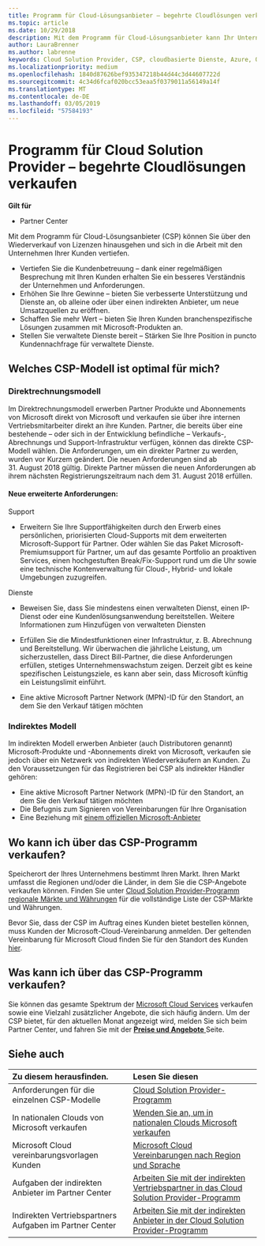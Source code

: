 ```yaml
---
title: Programm für Cloud-Lösungsanbieter – begehrte Cloudlösungen verkaufen | Partner Center
ms.topic: article
ms.date: 10/29/2018
description: Mit dem Programm für Cloud-Lösungsanbieter kann Ihr Unternehmen mit neuem Expertenwissen und neuem Kunden wachsen.
author: LauraBrenner
ms.author: labrenne
keywords: Cloud Solution Provider, CSP, cloudbasierte Dienste, Azure, Office 365, Dynamics, CSP-Partner im CSP, direkte Partner, direkter CSP-Partner, indirekter CSP-Händler, direkter CSP, indirekter CSP, direktes Modell, indirektes Modell, indirekter Händler, indirekter Anbieter, Anbieter, Verteiler, Cloud Solution Provider-Programm
ms.localizationpriority: medium
ms.openlocfilehash: 1840d87626bef935347218b44d44c3d44607722d
ms.sourcegitcommit: 4c34d6fcaf020bcc53eaa5f0379011a56149a14f
ms.translationtype: MT
ms.contentlocale: de-DE
ms.lasthandoff: 03/05/2019
ms.locfileid: "57584193"
---
```

# <a name="cloud-solution-provider-program---selling-in-demand-cloud-solutions"></a>Programm für Cloud Solution Provider – begehrte Cloudlösungen verkaufen 

**Gilt für**

-  Partner Center

Mit dem Programm für Cloud-Lösungsanbieter (CSP) können Sie über den Wiederverkauf von Lizenzen hinausgehen und sich in die Arbeit mit den Unternehmen Ihrer Kunden vertiefen.
 
- Vertiefen Sie die Kundenbetreuung – dank einer regelmäßigen Besprechung mit Ihren Kunden erhalten Sie ein besseres Verständnis der Unternehmen und Anforderungen.
- Erhöhen Sie Ihre Gewinne – bieten Sie verbesserte Unterstützung und Dienste an, ob alleine oder über einen indirekten Anbieter, um neue Umsatzquellen zu eröffnen.  
- Schaffen Sie mehr Wert – bieten Sie Ihren Kunden branchenspezifische Lösungen zusammen mit Microsoft-Produkten an.
- Stellen Sie verwaltete Dienste bereit – Stärken Sie Ihre Position in puncto Kundennachfrage für verwaltete Dienste. 

## <a name="which-csp-model-is-best-for-me"></a>Welches CSP-Modell ist optimal für mich?

### <a name="direct-bill-model"></a>Direktrechnungsmodell

 Im Direktrechnungsmodell erwerben Partner Produkte und Abonnements von Microsoft direkt von Microsoft und verkaufen sie über ihre internen Vertriebsmitarbeiter direkt an ihre Kunden. Partner, die bereits über eine bestehende – oder sich in der Entwicklung befindliche – Verkaufs-, Abrechnungs und Support-Infrastruktur verfügen, können das direkte CSP-Modell wählen. Die Anforderungen, um ein direkter Partner zu werden, wurden vor Kurzem geändert. Die neuen Anforderungen sind ab 31. August 2018 gültig. Direkte Partner müssen die neuen Anforderungen ab ihrem nächsten Registrierungszeitraum nach dem 31. August 2018 erfüllen.


#### <a name="new-expanded-requirements"></a>Neue erweiterte Anforderungen:

Support
- Erweitern Sie Ihre Supportfähigkeiten durch den Erwerb eines persönlichen, priorisierten Cloud-Supports mit dem erweiterten Microsoft-Support für Partner. Oder wählen Sie das Paket Microsoft-Premiumsupport für Partner, um auf das gesamte Portfolio an proaktiven Services, einen hochgestuften Break/Fix-Support rund um die Uhr sowie eine technische Kontenverwaltung für Cloud-, Hybrid- und lokale Umgebungen zuzugreifen. 

Dienste

- Beweisen Sie, dass Sie mindestens einen verwalteten Dienst, einen IP-Dienst oder eine Kundenlösungsanwendung bereitstellen. Weitere Informationen zum Hinzufügen von verwalteten Diensten

- Erfüllen Sie die Mindestfunktionen einer Infrastruktur, z. B. Abrechnung und Bereitstellung.
Wir überwachen die jährliche Leistung, um sicherzustellen, dass Direct Bill-Partner, die diese Anforderungen erfüllen, stetiges Unternehmenswachstum zeigen. Derzeit gibt es keine spezifischen Leistungsziele, es kann aber sein, dass Microsoft künftig ein Leistungslimit einführt. 

- Eine aktive Microsoft Partner Network (MPN)-ID für den Standort, an dem Sie den Verkauf tätigen möchten


### <a name="indirect-model"></a>Indirektes Modell

Im indirekten Modell erwerben Anbieter (auch Distributoren genannt) Microsoft-Produkte und -Abonnements direkt von Microsoft, verkaufen sie jedoch über ein Netzwerk von indirekten Wiederverkäufern an Kunden. Zu den Voraussetzungen für das Registrieren bei CSP als indirekter Händler gehören:

- Eine aktive Microsoft Partner Network (MPN)-ID für den Standort, an dem Sie den Verkauf tätigen möchten
-  Die Befugnis zum Signieren von Vereinbarungen für Ihre Organisation
- Eine Beziehung mit [einem offiziellen Microsoft-Anbieter](https://partnercenter.microsoft.com/partner/find-a-provider)


## <a name="where-can-i-sell-through-the-csp-program"></a>Wo kann ich über das CSP-Programm verkaufen?

Speicherort der Ihres Unternehmens bestimmt Ihren Markt. Ihren Markt umfasst die Regionen und/oder die Länder, in dem Sie die CSP-Angebote verkaufen können. Finden Sie unter [Cloud Solution Provider-Programm regionale Märkte und Währungen](regional-authorization-overview.md) für die vollständige Liste der CSP-Märkte und Währungen.

Bevor Sie, dass der CSP im Auftrag eines Kunden bietet bestellen können, muss Kunden der Microsoft-Cloud-Vereinbarung anmelden. Der geltenden Vereinbarung für Microsoft Cloud finden Sie für den Standort des Kunden [hier](agreements.md).  

## <a name="what-can-i-sell-through-the-csp-program"></a>Was kann ich über das CSP-Programm verkaufen?

Sie können das gesamte Spektrum der [Microsoft Cloud Services](https://partner.microsoft.com/cloud-solution-provider/products-and-services) verkaufen sowie eine Vielzahl zusätzlicher Angebote, die sich häufig ändern. Um der CSP bietet, für den aktuellen Monat angezeigt wird, melden Sie sich beim Partner Center, und fahren Sie mit der [ **Preise und Angebote** ](https://partnercenter.microsoft.com/pcv/sales) Seite.

## <a name="see-also"></a>Siehe auch 


|**Zu diesem herausfinden.**   |**Lesen Sie diesen**   |
|:---------------------------|:--------------------|
|Anforderungen für die einzelnen CSP-Modelle   | [Cloud Solution Provider-Programm](https://partnercenter.microsoft.com/partner/cloud-solution-provider)|
|In nationalen Clouds von Microsoft verkaufen   | [Wenden Sie an, um in nationalen Clouds Microsoft verkaufen](csp-national-clouds-overview.md)|
|Microsoft Cloud vereinbarungsvorlagen Kunden   |[Microsoft Cloud Vereinbarungen nach Region und Sprache](agreements.md)|
|Aufgaben der indirekten Anbieter im Partner Center  |[Arbeiten Sie mit der indirekten Vertriebspartner in das Cloud Solution Provider-Programm](indirect-provider-tasks-in-partner-center.md)|
|Indirekten Vertriebspartners Aufgaben im Partner Center   |[Arbeiten Sie mit der indirekten Anbieter in der Cloud Solution Provider-Programm](indirect-reseller-tasks-in-partner-center.md)|

